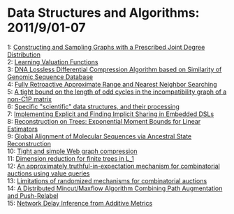 # Data Structures and Algorithms: 2011/9/01-07  
1: [Constructing and Sampling Graphs with a Prescribed Joint Degree  Distribution](https://doi.org/10.48550/arXiv.1103.4875)  
2: [Learning Valuation Functions](https://doi.org/10.48550/arXiv.1108.5669)  
3: [DNA Lossless Differential Compression Algorithm based on Similarity of  Genomic Sequence Database](https://doi.org/10.48550/arXiv.1109.0094)  
4: [Fully Retroactive Approximate Range and Nearest Neighbor Searching](https://doi.org/10.48550/arXiv.1109.0312)  
5: [A tight bound on the length of odd cycles in the incompatibility graph  of a non-C1P matrix](https://doi.org/10.48550/arXiv.1109.0562)  
6: [Specific "scientific" data structures, and their processing](https://doi.org/10.48550/arXiv.1109.0783)  
7: [Implementing Explicit and Finding Implicit Sharing in Embedded DSLs](https://doi.org/10.48550/arXiv.1109.0784)  
8: [Reconstruction on Trees: Exponential Moment Bounds for Linear Estimators](https://doi.org/10.48550/arXiv.0908.2056)  
9: [Global Alignment of Molecular Sequences via Ancestral State  Reconstruction](https://doi.org/10.48550/arXiv.0912.2577)  
10: [Tight and simple Web graph compression](https://doi.org/10.48550/arXiv.1006.0809)  
11: [Dimension reduction for finite trees in L_1](https://doi.org/10.48550/arXiv.1108.2290)  
12: [An approximately truthful-in-expectation mechanism for combinatorial  auctions using value queries](https://doi.org/10.48550/arXiv.1109.1053)  
13: [Limitations of randomized mechanisms for combinatorial auctions](https://doi.org/10.48550/arXiv.1109.1055)  
14: [A Distributed Mincut/Maxflow Algorithm Combining Path Augmentation and  Push-Relabel](https://doi.org/10.48550/arXiv.1109.1146)  
15: [Network Delay Inference from Additive Metrics](https://doi.org/10.48550/arXiv.math/0604367)  